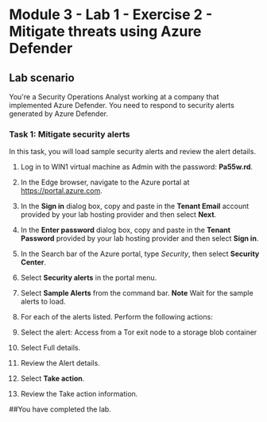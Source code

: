 # Module 3 - Lab 1 - Exercise 2 - Mitigate threats using Azure Defender

## Lab scenario

You're a Security Operations Analyst working at a company that implemented Azure Defender. You need to respond to security alerts generated by Azure Defender.

### Task 1: Mitigate security alerts

In this task, you will load sample security alerts and review the alert details.

1. Log in to WIN1 virtual machine as Admin with the password: **Pa55w.rd**.  

2. In the Edge browser, navigate to the Azure portal at https://portal.azure.com.

3. In the **Sign in** dialog box, copy and paste in the **Tenant Email** account provided by your lab hosting provider and then select **Next**.

4. In the **Enter password** dialog box, copy and paste in the **Tenant Password** provided by your lab hosting provider and then select **Sign in**.

5. In the Search bar of the Azure portal, type *Security*, then select **Security Center**.

6. Select **Security alerts** in the portal menu.

7. Select **Sample Alerts** from the command bar.
**Note** Wait for the sample alerts to load.

8. For each of the alerts listed.  Perform the following actions:

9. Select the alert: Access from a Tor exit node to a storage blob container

10. Select Full details.

11. Review the Alert details.

12. Select **Take action**.

13. Review the Take action information.

##You have completed the lab.
